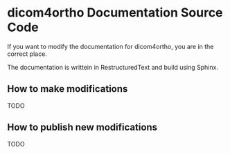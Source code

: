 # dicom4ortho Documentation Source Code

If you want to modify the documentation for dicom4ortho, you are in the correct place.

The documentation is writtein in RestructuredText and build using Sphinx.

## How to make modifications

TODO

## How to publish new modifications

TODO
